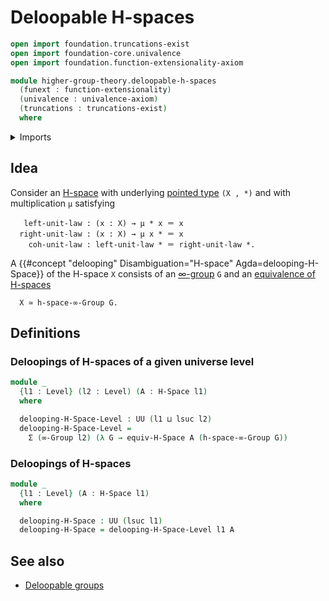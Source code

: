 # Deloopable H-spaces

```agda
open import foundation.truncations-exist
open import foundation-core.univalence
open import foundation.function-extensionality-axiom

module higher-group-theory.deloopable-h-spaces
  (funext : function-extensionality)
  (univalence : univalence-axiom)
  (truncations : truncations-exist)
  where
```

<details><summary>Imports</summary>

```agda
open import foundation.dependent-pair-types
open import foundation.universe-levels

open import higher-group-theory.higher-groups funext univalence truncations

open import structured-types.equivalences-h-spaces funext univalence truncations
open import structured-types.h-spaces funext univalence truncations
```

</details>

## Idea

Consider an [H-space](structured-types.h-spaces.md) with underlying
[pointed type](structured-types.pointed-types.md) `(X , *)` and with
multiplication `μ` satisfying

```text
   left-unit-law : (x : X) → μ * x ＝ x
  right-unit-law : (x : X) → μ x * ＝ x
    coh-unit-law : left-unit-law * ＝ right-unit-law *.
```

A {{#concept "delooping" Disambiguation="H-space" Agda=delooping-H-Space}} of
the H-space `X` consists of an [∞-group](higher-group-theory.higher-groups.md)
`G` and an [equivalence of H-spaces](structured-types.equivalences-h-spaces.md)

```text
  X ≃ h-space-∞-Group G.
```

## Definitions

### Deloopings of H-spaces of a given universe level

```agda
module _
  {l1 : Level} (l2 : Level) (A : H-Space l1)
  where

  delooping-H-Space-Level : UU (l1 ⊔ lsuc l2)
  delooping-H-Space-Level =
    Σ (∞-Group l2) (λ G → equiv-H-Space A (h-space-∞-Group G))
```

### Deloopings of H-spaces

```agda
module _
  {l1 : Level} (A : H-Space l1)
  where

  delooping-H-Space : UU (lsuc l1)
  delooping-H-Space = delooping-H-Space-Level l1 A
```

## See also

- [Deloopable groups](higher-group-theory.deloopable-groups.md)

